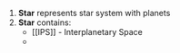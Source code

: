 1. **Star** represents star system with planets
2. **Star** contains:
	- [[IPS]] - Interplanetary Space
	- 
